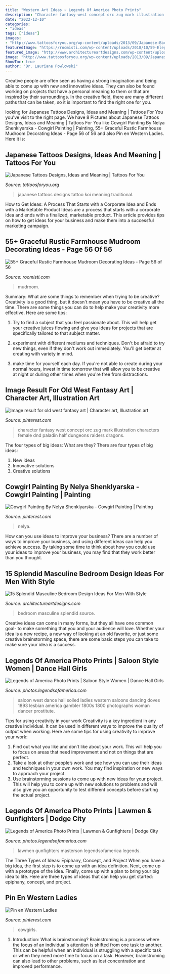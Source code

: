 ```yaml
---
title: "Western Art Ideas ~ Legends Of America Photo Prints"
description: "Character fantasy west concept orc zug mark illustration characters female dnd paladin half dungeons raiders dragons"
date: "2022-12-10"
categories:
- "ideas"
tags: ["ideas"]
images:
- "http://www.tattoosforyou.org/wp-content/uploads/2013/09/Japanese-Back-Tattoos.jpg"
featuredImage: "https://roomisti.com/wp-content/uploads/2018/10/59-Elegant-Rustic-Farmhouse-Mudroom-Decorating-Ideas-56.jpg"
featured_image: "http://www.architectureartdesigns.com/wp-content/uploads/2015/04/1133.jpg"
image: "http://www.tattoosforyou.org/wp-content/uploads/2013/09/Japanese-Back-Tattoos.jpg"
ShowToc: true
author: "Dr. Lauriane Powlowski"
---
```



Creative people are often seen as having a strong imagination and being able to come up with new and innovative ideas. They can also be found working on projects that have a personal meaning to them or that are inspired by their surroundings. In the creative field, there are many different paths that can be taken, so it is important to find the right one for you.

	

		
looking for Japanese Tattoos Designs, Ideas and Meaning | Tattoos For You you've visit to the right page. We have 8 Pictures about Japanese Tattoos Designs, Ideas and Meaning | Tattoos For You like Cowgirl Painting By Nelya Shenklyarska - Cowgirl Painting | Painting, 55+ Graceful Rustic Farmhouse Mudroom Decorating Ideas - Page 56 of 56 and also Pin en Western Ladies. Here it is:
		
    
## Japanese Tattoos Designs, Ideas And Meaning | Tattoos For You

<img loading=lazy src="http://www.tattoosforyou.org/wp-content/uploads/2013/09/Japanese-Back-Tattoos.jpg" onerror="this.onerror=null;this.src='https://tse4.mm.bing.net/th?id=OIP.jP_kgAy-pc781bHdjE4A5gHaJS&amp;pid=15.1';" alt="Japanese Tattoos Designs, Ideas and Meaning | Tattoos For You">

_Source: tattoosforyou.org_

>japanese tattoos designs tattoo koi meaning traditional. 

	

How to Get Ideas: A Process That Starts with a Corporate Idea and Ends with a Marketable Product
Ideas are a process that starts with a corporate idea and ends with a finalized, marketable product. This article provides tips on how to get ideas for your business and make them into a successful marketing campaign.

    
## 55+ Graceful Rustic Farmhouse Mudroom Decorating Ideas - Page 56 Of 56

<img loading=lazy src="https://roomisti.com/wp-content/uploads/2018/10/59-Elegant-Rustic-Farmhouse-Mudroom-Decorating-Ideas-56.jpg" onerror="this.onerror=null;this.src='https://tse2.mm.bing.net/th?id=OIP.-I1SoTfAUSIIj0QJI3chrQHaLL&amp;pid=15.1';" alt="55+ Graceful Rustic Farmhouse Mudroom Decorating Ideas - Page 56 of 56">

_Source: roomisti.com_

>mudroom. 

	

Summary: What are some things to remember when trying to be creative?
Creativity is a good thing, but it doesn't mean you have to be creative all the time. There are some things you can do to help make your creativity more effective. Here are some tips:
1. Try to find a subject that you feel passionate about. This will help get your creative juices flowing and give you ideas for projects that are specifically tailored to that subject matter.

2. experiment with different mediums and techniques. Don't be afraid to try new things, even if they don't work out immediately. You'll get better at creating with variety in mind.

3. make time for yourself each day. If you're not able to create during your normal hours, invest in time tomorrow that will allow you to be creative at night or during other times when you're free from distractions.

    
## Image Result For Old West Fantasy Art | Character Art, Illustration Art

<img loading=lazy src="https://i.pinimg.com/736x/20/87/ce/2087ce320e0b00740e14a1a0834c969e.jpg" onerror="this.onerror=null;this.src='https://tse1.mm.bing.net/th?id=OIP.3oyKovmAr7qw3YIxtlZ38AHaJx&amp;pid=15.1';" alt="Image result for old west fantasy art | Character art, Illustration art">

_Source: pinterest.com_

>character fantasy west concept orc zug mark illustration characters female dnd paladin half dungeons raiders dragons. 

	

The four types of big ideas: What are they?
There are four types of big ideas: 
1. New ideas 
2. Innovative solutions 
3. Creative solutions 

    
## Cowgirl Painting By Nelya Shenklyarska - Cowgirl Painting | Painting

<img loading=lazy src="https://i.pinimg.com/736x/b5/85/46/b58546b6b0cf5668d3169583a7101535.jpg" onerror="this.onerror=null;this.src='https://tse3.mm.bing.net/th?id=OIP.Qq4-OOnF1g7vI-ds2h7N3gAAAA&amp;pid=15.1';" alt="Cowgirl Painting By Nelya Shenklyarska - Cowgirl Painting | Painting">

_Source: pinterest.com_

>nelya. 

	

How can you use ideas to improve your business?
There are a number of ways to improve your business, and using different ideas can help you achieve success. By taking some time to think about how you could use your ideas to improve your business, you may find that they work better than you thought.

    
## 15 Splendid Masculine Bedroom Design Ideas For Men With Style

<img loading=lazy src="http://www.architectureartdesigns.com/wp-content/uploads/2015/04/1133.jpg" onerror="this.onerror=null;this.src='https://tse2.mm.bing.net/th?id=OIP.R9wXwrkRispUreau18lyPQHaE-&amp;pid=15.1';" alt="15 Splendid Masculine Bedroom Design Ideas For Men With Style">

_Source: architectureartdesigns.com_

>bedroom masculine splendid source. 

	

Creative ideas can come in many forms, but they all have one common goal- to make something that you and your audience will love. Whether your idea is a new recipe, a new way of looking at an old favorite, or just some creative brainstorming space, there are some basic steps you can take to make sure your idea is a success.

    
## Legends Of America Photo Prints | Saloon Style Women | Dance Hall Girls

<img loading=lazy src="https://photos.legendsofamerica.com/img/s/v-3/p9815501-4.jpg" onerror="this.onerror=null;this.src='https://tse1.mm.bing.net/th?id=OIP.TaxtUklAczSW7TgIkuXV_QHaEt&amp;pid=15.1';" alt="Legends of America Photo Prints | Saloon Style Women | Dance Hall Girls">

_Source: photos.legendsofamerica.com_

>saloon west dance hall soiled ladies western saloons dancing doves 1893 lesbian america gambler 1800s 1800 photographs woman dancer prostitute. 

	

Tips for using creativity in your work
Creativity is a key ingredient in any creative individual. It can be used in different ways to improve the quality of output when working. Here are some tips for using creativity to improve your work: 
1. Find out what you like and don’t like about your work. This will help you to focus on areas that need improvement and not on things that are perfect. 
2. Take a look at other people’s work and see how you can use their ideas and techniques in your own work. You may find inspiration or new ways to approach your project. 
3. Use brainstorming sessions to come up with new ideas for your project. This will help you to come up with new solutions to problems and will also give you an opportunity to test different concepts before starting the actual project. 

    
## Legends Of America Photo Prints | Lawmen &amp; Gunfighters | Dodge City

<img loading=lazy src="http://photos.legendsofamerica.com/img/s/v-3/p249225247-4.jpg" onerror="this.onerror=null;this.src='https://tse3.mm.bing.net/th?id=OIP.R3RvMt69isYk5b6sDDLHNAHaGl&amp;pid=15.1';" alt="Legends of America Photo Prints | Lawmen &amp; Gunfighters | Dodge City">

_Source: photos.legendsofamerica.com_

>lawmen gunfighters masterson legendsofamerica legends. 

	

The Three Types of Ideas: Epiphany, Concept, and Project
When you have a big idea, the first step is to come up with an idea definition. Next, come up with a prototype of the idea. Finally, come up with a plan to bring your big idea to life. Here are three types of ideas that can help you get started: epiphany, concept, and project.

    
## Pin En Western Ladies

<img loading=lazy src="https://i.pinimg.com/736x/92/f7/64/92f76432f93f31569d487e1a6b8ab1ed.jpg" onerror="this.onerror=null;this.src='https://tse1.mm.bing.net/th?id=OIP.QG7XA6kmt5gU2OpdVqKGBAHaJ6&amp;pid=15.1';" alt="Pin en Western Ladies">

_Source: pinterest.com_

>cowgirls. 

	

1. Introduction: What is brainstroming?
Brainstroming is a process where the focus of an individual's attention is shifted from one task to another. This can be helpful when an individual is struggling with a specific task or when they need more time to focus on a task. However, brainstroming can also lead to other problems, such as lost concentration and improved performance.

